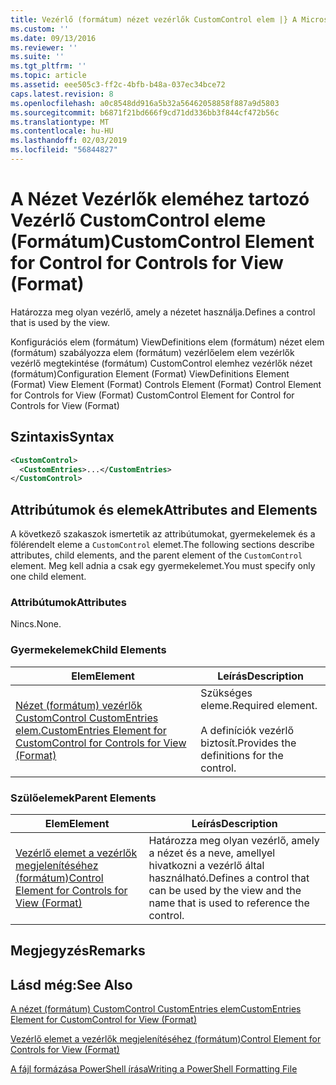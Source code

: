 ```yaml
---
title: Vezérlő (formátum) nézet vezérlők CustomControl elem |} A Microsoft Docs
ms.custom: ''
ms.date: 09/13/2016
ms.reviewer: ''
ms.suite: ''
ms.tgt_pltfrm: ''
ms.topic: article
ms.assetid: eee505c3-ff2c-4bfb-b48a-037ec34bce72
caps.latest.revision: 8
ms.openlocfilehash: a0c8548dd916a5b32a56462058858f887a9d5803
ms.sourcegitcommit: b6871f21bd666f9cd71dd336bb3f844cf472b56c
ms.translationtype: MT
ms.contentlocale: hu-HU
ms.lasthandoff: 02/03/2019
ms.locfileid: "56844827"
---
```

# <a name="customcontrol-element-for-control-for-controls-for-view-format"></a><span data-ttu-id="e719f-102">A Nézet Vezérlők eleméhez tartozó Vezérlő CustomControl eleme (Formátum)</span><span class="sxs-lookup"><span data-stu-id="e719f-102">CustomControl Element for Control for Controls for View (Format)</span></span>

<span data-ttu-id="e719f-103">Határozza meg olyan vezérlő, amely a nézetet használja.</span><span class="sxs-lookup"><span data-stu-id="e719f-103">Defines a control that is used by the view.</span></span>

<span data-ttu-id="e719f-104">Konfigurációs elem (formátum) ViewDefinitions elem (formátum) nézet elem (formátum) szabályozza elem (formátum) vezérlőelem elem vezérlők vezérlő megtekintése (formátum) CustomControl elemhez vezérlők nézet (formátum)</span><span class="sxs-lookup"><span data-stu-id="e719f-104">Configuration Element (Format) ViewDefinitions Element (Format) View Element (Format) Controls Element (Format) Control Element for Controls for View (Format) CustomControl Element for Control for Controls for View (Format)</span></span>

## <a name="syntax"></a><span data-ttu-id="e719f-105">Szintaxis</span><span class="sxs-lookup"><span data-stu-id="e719f-105">Syntax</span></span>

```xml
<CustomControl>
  <CustomEntries>...</CustomEntries>
</CustomControl>
```

## <a name="attributes-and-elements"></a><span data-ttu-id="e719f-106">Attribútumok és elemek</span><span class="sxs-lookup"><span data-stu-id="e719f-106">Attributes and Elements</span></span>

<span data-ttu-id="e719f-107">A következő szakaszok ismertetik az attribútumokat, gyermekelemek és a fölérendelt eleme a `CustomControl` elemet.</span><span class="sxs-lookup"><span data-stu-id="e719f-107">The following sections describe attributes, child elements, and the parent element of the `CustomControl` element.</span></span> <span data-ttu-id="e719f-108">Meg kell adnia a csak egy gyermekelemet.</span><span class="sxs-lookup"><span data-stu-id="e719f-108">You must specify only one child element.</span></span>

### <a name="attributes"></a><span data-ttu-id="e719f-109">Attribútumok</span><span class="sxs-lookup"><span data-stu-id="e719f-109">Attributes</span></span>

<span data-ttu-id="e719f-110">Nincs.</span><span class="sxs-lookup"><span data-stu-id="e719f-110">None.</span></span>

### <a name="child-elements"></a><span data-ttu-id="e719f-111">Gyermekelemek</span><span class="sxs-lookup"><span data-stu-id="e719f-111">Child Elements</span></span>

|<span data-ttu-id="e719f-112">Elem</span><span class="sxs-lookup"><span data-stu-id="e719f-112">Element</span></span>|<span data-ttu-id="e719f-113">Leírás</span><span class="sxs-lookup"><span data-stu-id="e719f-113">Description</span></span>|
|-------------|-----------------|
|[<span data-ttu-id="e719f-114">Nézet (formátum) vezérlők CustomControl CustomEntries elem.</span><span class="sxs-lookup"><span data-stu-id="e719f-114">CustomEntries Element for CustomControl for Controls for View (Format)</span></span>](./customentries-element-for-customcontrol-for-controls-for-view-format.md)|<span data-ttu-id="e719f-115">Szükséges eleme.</span><span class="sxs-lookup"><span data-stu-id="e719f-115">Required element.</span></span><br /><br /> <span data-ttu-id="e719f-116">A definíciók vezérlő biztosít.</span><span class="sxs-lookup"><span data-stu-id="e719f-116">Provides the definitions for the control.</span></span>|

### <a name="parent-elements"></a><span data-ttu-id="e719f-117">Szülőelemek</span><span class="sxs-lookup"><span data-stu-id="e719f-117">Parent Elements</span></span>

|<span data-ttu-id="e719f-118">Elem</span><span class="sxs-lookup"><span data-stu-id="e719f-118">Element</span></span>|<span data-ttu-id="e719f-119">Leírás</span><span class="sxs-lookup"><span data-stu-id="e719f-119">Description</span></span>|
|-------------|-----------------|
|[<span data-ttu-id="e719f-120">Vezérlő elemet a vezérlők megjelenítéséhez (formátum)</span><span class="sxs-lookup"><span data-stu-id="e719f-120">Control Element for Controls for View (Format)</span></span>](./control-element-for-controls-for-view-format.md)|<span data-ttu-id="e719f-121">Határozza meg olyan vezérlő, amely a nézet és a neve, amellyel hivatkozni a vezérlő által használható.</span><span class="sxs-lookup"><span data-stu-id="e719f-121">Defines a control that can be used by the view and the name that is used to reference the control.</span></span>|

## <a name="remarks"></a><span data-ttu-id="e719f-122">Megjegyzés</span><span class="sxs-lookup"><span data-stu-id="e719f-122">Remarks</span></span>

## <a name="see-also"></a><span data-ttu-id="e719f-123">Lásd még:</span><span class="sxs-lookup"><span data-stu-id="e719f-123">See Also</span></span>

[<span data-ttu-id="e719f-124">A nézet (formátum) CustomControl CustomEntries elem</span><span class="sxs-lookup"><span data-stu-id="e719f-124">CustomEntries Element for CustomControl for View (Format)</span></span>](./customentries-element-for-customcontrol-for-controls-for-configuration-format.md)

[<span data-ttu-id="e719f-125">Vezérlő elemet a vezérlők megjelenítéséhez (formátum)</span><span class="sxs-lookup"><span data-stu-id="e719f-125">Control Element for Controls for View (Format)</span></span>](./control-element-for-controls-for-view-format.md)

[<span data-ttu-id="e719f-126">A fájl formázása PowerShell írása</span><span class="sxs-lookup"><span data-stu-id="e719f-126">Writing a PowerShell Formatting File</span></span>](./writing-a-powershell-formatting-file.md)

